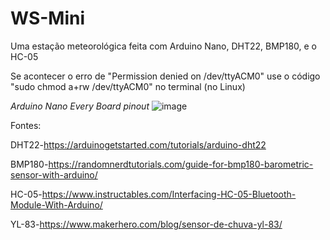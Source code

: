 # WS-Mini
Uma estação meteorológica feita com Arduino Nano, DHT22, BMP180, e o HC-05

Se acontecer o erro de "Permission denied on /dev/ttyACM0"
use o código "sudo chmod a+rw /dev/ttyACM0" no terminal
(no Linux)



*Arduino Nano Every Board pinout*
![image](https://github.com/user-attachments/assets/14db0c91-d2f8-4ff9-93ad-5c4b487d180f)



Fontes:

DHT22-https://arduinogetstarted.com/tutorials/arduino-dht22

BMP180-https://randomnerdtutorials.com/guide-for-bmp180-barometric-sensor-with-arduino/

HC-05-https://www.instructables.com/Interfacing-HC-05-Bluetooth-Module-With-Arduino/

YL-83-https://www.makerhero.com/blog/sensor-de-chuva-yl-83/
